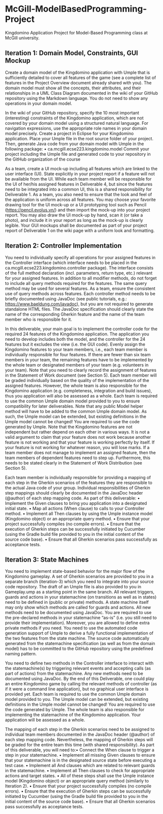 # McGill-ModelBasedProgramming-Project
Kingdomino Application Project for Model-Based Programming class at McGill university. 

## Iteration 1: Domain Model, Constraints, GUI Mockup
Create a domain model of the Kingdomino application with Umple that is sufficiently detailed to cover all features of the game (see a complete list of features in the Project Overview document already shared with you). The domain model must show all the concepts, their attributes, and their relationships in a UML Class Diagram documented in the wiki of your GitHub repository using the Markdown language. You do not need to show any operations in your domain model.

In the wiki of your GitHub repository, specify the 10 most important (interesting) constraints of the Kingdomino application, which are not covered by your domain model using a structured natural language. For navigation expressions, use the appropriate role names in your domain model precisely.
Create a project in Eclipse for your Kingdomino application. Place your Umple file in the root source folder of your project. Then, generate Java code from your domain model with Umple in the following package:
• ca.mcgill.ecse223.kingdomino.model
Commit your project including the Umple file and generated code to your repository in the GitHub organization of the course

As a team, create a UI mock-up including all features which are linked to the user interface (UI). State explicitly in your project report if a feature will not be available from the UI. While each team member will be responsible for the UI of her/his assigned features in Deliverable 4, but since the features need to be integrated into a common UI, this is a shared responsibility for Deliverable 1. As a team, you also need to ensure that the look and feel of the application is uniform across all features.
You may choose your favorite drawing tool for the UI mock-up or a UI prototyping tool such as Pencil (https://pencil.evolus.vn/) and then import the mock-up into your project report. You may also draw the UI mock-up by hand, scan it (or take a photo), and include it in your report as long as the mock-up is clearly legible. Your GUI mockups shall be documented as part of your project report of Deliverable 1 on the wiki page with a uniform look and formatting.

## Iteration 2: Controller Implementation
You need to individually specify all operations for your assigned features in the Controller interface (which interface needs to be placed in the ca.mcgill.ecse223.kingdomino.controller package). The interface consists of the full method declaration (incl. parameters, return type, etc.) relevant for your assigned features. In addition to all modifier methods, do not forget to include all query methods required for the features. The same query method may be used for several features. As a team, ensure the consistent use of query methods across features.
Each controller method needs to be briefly documented using JavaDoc (see public tutorials, e.g.: https://www.baeldung.com/javadoc), but you are not required to generate standalone HTML files. The JavaDoc specification should clearly state the name of the corresponding Gherkin feature and the name of the team member who is responsible for it.

In this deliverable, your main goal is to implement the controller code for the required 24 features of the Kingdomino application. The application you need to develop includes both the model, and the controller for the 24 features but it excludes the view (i.e. the GUI code).
Evenly assign the Kingdomino features to your team members, i.e., each team member is individually responsible for four features. If there are fewer than six team members in your team, the remaining features have to be implemented by the whole team or designated members of your team (e.g. volunteers in your team). Note that you need to clearly record the assignment of features in the Statement of Work document (see Section 5). Each team member will be graded individually based on the quality of the implementation of the assigned features. However, the whole team is also responsible for the Kingdomino application (e.g. completeness, integration and build issues), thus you application will also be assessed as a whole.
Each team is required to use the common Umple domain model provided to you to ensure compatibility for later deliverables. Note that any public Model helper method will have to be added to the common Umple domain model. As such, the Umple model can be extended, but existing definitions in the Umple model cannot be changed! You are required to use the code generated by Umple.
Note that the Kingdomino features are not independent but rather depend on each other in various ways. It is not a valid argument to claim that your feature does not work because another feature is not working and that your feature is working perfectly by itself. If your feature is not working for whatever reason, you will lose marks. If a team member does not manage to implement an assigned feature, then the team members of dependent features need to step up. Furthermore, this needs to be stated clearly in the Statement of Work Distribution (see Section 5).

Each team member is individually responsible for providing a mapping of each step in the Gherkin scenarios of the features they are responsible to the actual Java code of your group. Individual responsibilities of Gherkin step mappings should clearly be documented in the JavaDoc header (@author) of each step mapping code. As part of this deliverable:
• Implement the Given clauses to bring you application into a designated initial state.
• Map all actions (When clause) to calls to your Controller method.
• Implement all Then clauses by using the Umple instance model (Kingdomino object) or an appropriate query method.
• Ensure that your project successfully compiles (no compile errors).
• Ensure that the execution of Gherkin steps can be successfully initiated by Cucumber (using the Gradle build file provided to you in the initial content of the source code base).
• Ensure that all Gherkin scenarios pass successfully as acceptance tests.

## Iteration 3: State Machines
You need to implement state-based behavior for the major flow of the Kingdomino gameplay. A set of Gherkin scenarios are provided to you in a separate branch (iteration-3) which you need to integrate into your source code repository. The draft of an Umple file is also provided to you in Gameplay.ump as a starting point in the same branch.
All relevant triggers, guards and actions in your statemachine (on transitions as well as in states) need to be defined in (public or private) methods. A state machine itself may only show which methods are called for guards and actions. All new methods need to be documented using JavaDoc.
You are required to use the pre-declared methods in your statemachine “as-is” (i.e. you still need to provide their implementation). Moreover, you are allowed to define extra private methods if you need. You need to use the automated code generation support of Umple to derive a fully functional implementation of the two features from the state machine.
The source code automatically generated from the statemachine specification (as well as from the domain model) has to be committed to the GitHub repository using the predefined naming pattern.

You need to define two methods in the Controller interface to interact with the statemachine(s) by triggering relevant events and accepting calls (as part of actions) from the statemachine. Any new methods need to be documented using JavaDoc.
By the end of this Deliverable, one could play an entire Kingdomino game by calling the relevant methods of controller (as if it were a command line application), but no graphical user interface is provided yet.
Each team is required to use the common Umple domain model provided to you. The Umple model can be extended, but existing definitions in the Umple model cannot be changed! You are required to use the code generated by Umple.
The whole team is also responsible for implementing the statemachine of the Kingdomino application. Your application will be assessed as a whole.

The mapping of each step in the Gherkin scenarios need to be assigned to individual team members documented in the JavaDoc header (@author) of each step mapping code. Nevertheless, the mapping of Gherkin steps will be graded for the entire team this time (with shared responsibility). As part of this deliverable, you will need to:• Connect the When clause to trigger a step in your statemachine.
• Implement all missing Given clauses to ensure that your statemachine is in the designated source state before executing a test case.
• Implement all And clauses which are related to relevant guards in the statemachine.
• Implement all Then clauses to check for appropriate actions and target states.
• All of these steps shall use the Umple instance model (Kingdomino object) or an appropriate query method (similarly to Iteration 2).
• Ensure that your project successfully compiles (no compile errors).
• Ensure that the execution of Gherkin steps can be successfully initiated by Cucumber (using the Gradle build file provided to you in the initial content of the source code base).
• Ensure that all Gherkin scenarios pass successfully as acceptance tests.

